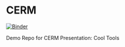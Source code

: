 # CERM
[![Binder](http://mybinder.org/badge.svg)](http://mybinder.org:/repo/slawler/cerm)

Demo Repo for CERM Presentation: Cool Tools
